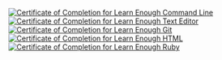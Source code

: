 <!--
**drjprogramming/drjprogramming** is a ✨ _special_ ✨ repository because its `README.md` (this file) appears on your GitHub profile.

Here are some ideas to get you started:

- 🔭 I’m currently working on ...
- 🌱 I’m currently learning ...
- 👯 I’m looking to collaborate on ...
- 🤔 I’m looking for help with ...
- 💬 Ask me about ...
- 📫 How to reach me: ...
- 😄 Pronouns: ...
- ⚡ Fun fact: ...
-->

<a href="https://www.learnenough.com/certificates/dj90"><img src="https://www.learnenough.com/certificates/dj90/command-line-tutorial.svg" alt="Certificate of Completion for Learn Enough Command Line"></a><a href="https://www.learnenough.com/certificates/dj90"><img src="https://www.learnenough.com/certificates/dj90/text-editor-tutorial.svg" alt="Certificate of Completion for Learn Enough Text Editor"></a><a href="https://www.learnenough.com/certificates/dj90"><img src="https://www.learnenough.com/certificates/dj90/git-tutorial.svg" alt="Certificate of Completion for Learn Enough Git"></a><a href="https://www.learnenough.com/certificates/dj90"><img src="https://www.learnenough.com/certificates/dj90/html-tutorial.svg" alt="Certificate of Completion for Learn Enough HTML"></a><a href="https://www.learnenough.com/certificates/dj90"><img src="https://www.learnenough.com/certificates/dj90/ruby-tutorial.svg" alt="Certificate of Completion for Learn Enough Ruby"></a>
